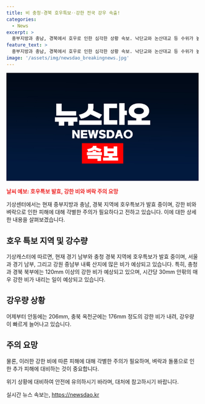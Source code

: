 ```yaml
---
title: 비 충청·경북 호우특보‥강한 전국 강우 속출!
categories:
  - News
excerpt: >
  중부지방과 충남, 경북에서 호우로 인한 심각한 상황 속보. 낙단교와 논산대교 등 수위가 높아 위험 수위에 도달. 서해상에서 폭우 구름대가 유입 중. 경기, 충청, 경북에 호우특보 발효. 서울에도 호우주의보 예상. 안동에 206mm, 옥천군에 176mm 비로 피해 발생. 오늘 충청과 경북 북부에 120mm, 서울, 경기 남부, 강원 중남부 내륙 산지에 100mm 이상의 많은 비가 예상. 강한 비와 벼락, 돌풍으로 피해 예상. 
feature_text: >
  중부지방과 충남, 경북에서 호우로 인한 심각한 상황 속보. 낙단교와 논산대교 등 수위가 높아 위험 수위에 도달. 서해상에서 폭우 구름대가 유입 중. 경기, 충청, 경북에 호우특보 발효. 서울에도 호우주의보 예상. 안동에 206mm, 옥천군에 176mm 비로 피해 발생. 오늘 충청과 경북 북부에 120mm, 서울, 경기 남부, 강원 중남부 내륙 산지에 100mm 이상의 많은 비가 예상. 강한 비와 벼락, 돌풍으로 피해 예상. 
image: '/assets/img/newsdao_breakingnews.jpg'
---
```


<p><img src="/assets/img/newsdao_breakingnews.jpg" alt="flaretime 속보" /></p>

<p><b><span style="color: #ee2323;">날씨 예보: 호우특보 발효, 강한 비와 벼락 주의 요망</span></b></p>

<p>기상센터에서는 현재 중부지방과 충남, 경북 지역에 호우특보가 발효 중이며, 강한 비와 벼락으로 인한 피해에 대해 각별한 주의가 필요하다고 전하고 있습니다. 이에 대한 상세한 내용을 살펴보겠습니다.</p>

<h2 data-ke-size="size26">호우 특보 지역 및 강수량</h2>

<p>기상캐스터에 따르면, 현재 경기 남부와 충청 경북 지역에 호우특보가 발효 중이며, 서울과 경기 남부, 그리고 강원 중남부 내륙 산지에 많은 비가 예상되고 있습니다. 특히, 충청과 경북 북부에는 120mm 이상의 강한 비가 예상되고 있으며, 시간당 30mm 안팎의 매우 강한 비가 내리는 일이 예상되고 있습니다.</p>

<h2 data-ke-size="size26">강우량 상황</h2>

<p>어제부터 안동에는 206mm, 충북 옥천군에는 176mm 정도의 강한 비가 내려, 강우량이 빠르게 늘어나고 있습니다.</p>

<h2 data-ke-size="size26">주의 요망</h2>

<p>물론, 이러한 강한 비에 따른 피해에 대해 각별한 주의가 필요하며, 벼락과 돌풍으로 인한 추가 피해에 대비하는 것이 중요합니다.</p>

<p>위기 상황에 대비하여 안전에 유의하시기 바라며, 대처에 참고하시기 바랍니다.</p>
실시간 뉴스 속보는, <a href="https://newsdao.kr" rel="dofollow">https://newsdao.kr</a>



